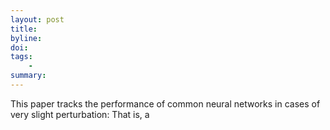 ```yaml
---
layout: post
title:
byline:
doi:
tags:
    -
summary:
---
```


This paper tracks the performance of common neural networks in cases of very slight perturbation: That is, a 
